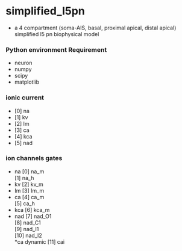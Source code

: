 # simplified_l5pn

* a 4 compartment (soma-AIS, basal, proximal apical, distal apical) simplified l5 pn biophysical model

### Python environment Requirement ###
* neuron
* numpy
* scipy
* matplotlib

### ionic current ###
* [0] na
* [1] kv
* [2] Im
* [3] ca
* [4] kca
* [5] nad

### ion channels gates ###
* na
[0] na_m <br />
[1] na_h <br />
* kv
[2] kv_m<br />
* Im
[3] Im_m<br />
* ca
[4] ca_m <br />
[5] ca_h <br />
* kca
[6] kca_m <br />
* nad
[7] nad_O1<br />
[8] nad_C1<br />
[9] nad_I1<br />
[10] nad_I2<br />
*ca dynamic
[11] cai<br />
 